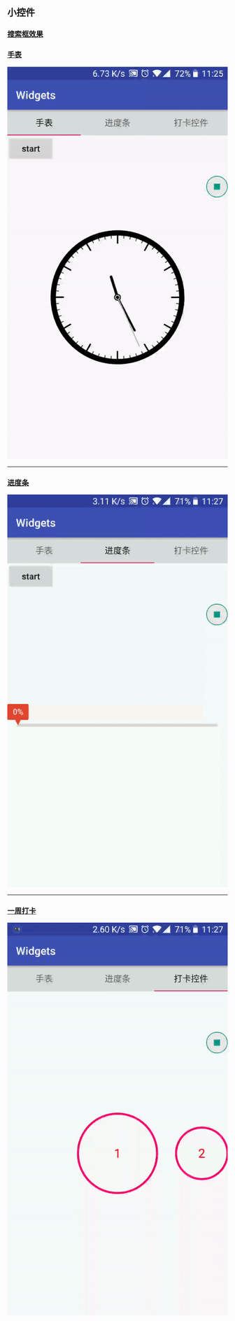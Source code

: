 ## 小控件

### [搜索框效果]("")

### [手表](https://github.com/chentao7v/Widgets/blob/master/app/src/main/java/me/chentao7v/widget/AppleWatch.kt)
![手表](image/watch.gif)

---
### [进度条](https://github.com/chentao7v/Widgets/blob/master/app/src/main/java/me/chentao7v/widget/ITHouseProgressBar.kt)
![进度条](image/progress.gif)

---
### [一周打卡](https://github.com/chentao7v/Widgets/blob/master/app/src/main/java/me/chentao7v/widget/WeekendView.java)
![一周打卡](image/week.gif)

